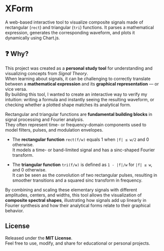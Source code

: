 # XForm
A web-based interactive tool to visualize composite signals made of rectangular (`rect`) and triangular (`tri`) functions.   It parses a mathematical expression, generates the corresponding waveform, and plots it dynamically using Chart.js.

## ❓ Why?

This project was created as a **personal study tool** for understanding and visualizing concepts from *Signal Theory*.  
When learning about signals, it can be challenging to correctly translate between a **mathematical expression** and its **graphical representation** — or vice versa.  
By building this tool, I wanted to create an interactive way to verify my intuition: writing a formula and instantly seeing the resulting waveform, or checking whether a plotted shape matches its analytical form.

Rectangular and triangular functions are **fundamental building blocks** in signal processing and Fourier analysis.  
They often represent time- or frequency-domain components used to model filters, pulses, and modulation envelopes.

- The **rectangular function** `rect(f/w)` equals 1 when `|f| ≤ w/2` and 0 otherwise.  
  It models a time- or band-limited signal and has a sinc-shaped Fourier transform.

- The **triangular function** `tri(f/w)` is defined as `1 - |f|/w` for `|f| ≤ w`, and 0 otherwise.  
  It can be seen as the convolution of two rectangular pulses, resulting in smoother transitions and a squared sinc transform in frequency.

By combining and scaling these elementary signals with different amplitudes, centers, and widths, this tool allows the visualization of **composite spectral shapes**, illustrating how signals add up linearly in Fourier synthesis and how their analytical forms relate to their graphical behavior.


## License

Released under the **MIT License**.  
Feel free to use, modify, and share for educational or personal projects.

